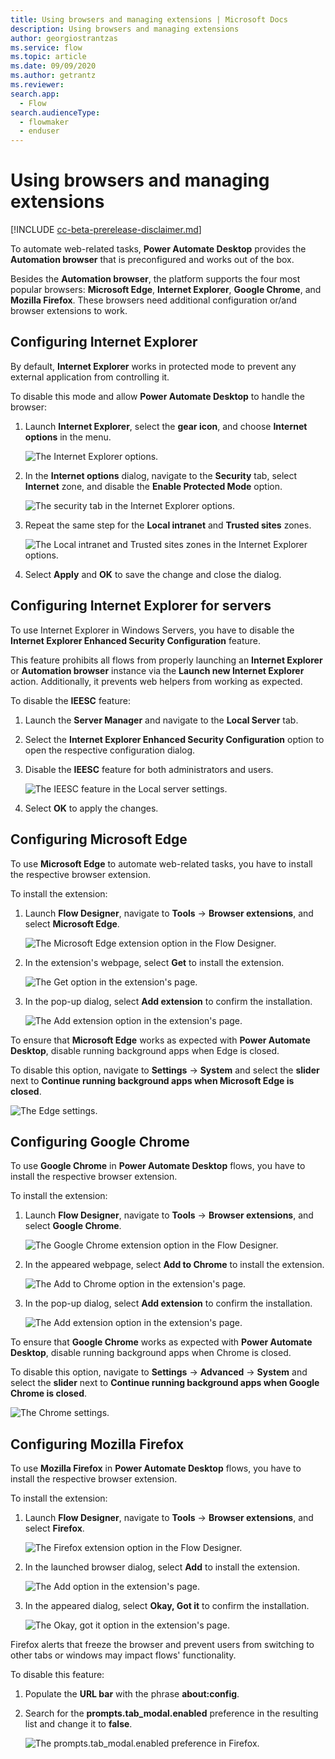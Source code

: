 ```yaml
---
title: Using browsers and managing extensions | Microsoft Docs
description: Using browsers and managing extensions
author: georgiostrantzas
ms.service: flow
ms.topic: article
ms.date: 09/09/2020
ms.author: getrantz
ms.reviewer:
search.app: 
  - Flow
search.audienceType: 
  - flowmaker
  - enduser
---
```


# Using browsers and managing extensions

[!INCLUDE [cc-beta-prerelease-disclaimer.md](../../includes/cc-beta-prerelease-disclaimer.md)]

To automate web-related tasks, **Power Automate Desktop** provides the **Automation browser** that is preconfigured and works out of the box. 

Besides the **Automation browser**, the platform supports the four most popular browsers: **Microsoft Edge**, **Internet Explorer**, **Google Chrome**, and **Mozilla Firefox**. These browsers need additional configuration or/and browser extensions to work.

## Configuring Internet Explorer

By default, **Internet Explorer** works in protected mode to prevent any external application from controlling it.

To disable this mode and allow **Power Automate Desktop** to handle the browser:

1. Launch **Internet Explorer**, select the **gear icon**, and choose **Internet options** in the menu.

    ![The Internet Explorer options.](media/using-browsers/internet-explorer-options.png)

1. In the **Internet options** dialog, navigate to the **Security** tab, select **Internet** zone, and disable the **Enable Protected Mode** option.

    ![The security tab in the Internet Explorer options.](media/using-browsers/internet-explorer-internet-protected-mode.png)

1. Repeat the same step for the **Local intranet** and **Trusted sites** zones.

    ![The Local intranet and Trusted sites zones in the Internet Explorer options.](media/using-browsers/internet-explorer-local-intranet-protected-mode.png)

1. Select **Apply** and **OK** to save the change and close the dialog.

## Configuring Internet Explorer for servers

To use Internet Explorer in Windows Servers, you have to disable the **Internet Explorer Enhanced Security Configuration** feature.

This feature prohibits all flows from properly launching an **Internet Explorer** or **Automation browser** instance via the **Launch new Internet Explorer** action. Additionally, it prevents web helpers from working as expected. 

To disable the **IEESC** feature:

1. Launch the **Server Manager** and navigate to the **Local Server** tab.

1. Select the **Internet Explorer Enhanced Security Configuration** option to open the respective configuration dialog.

1. Disable the **IEESC** feature for both administrators and users.

    ![The IEESC feature in the Local server settings.](media/using-browsers/internet-explorer-servers.png)

1. Select **OK** to apply the changes.

## Configuring Microsoft Edge

To use **Microsoft Edge** to automate web-related tasks, you have to install the respective browser extension.

To install the extension:

1. Launch **Flow Designer**, navigate to **Tools** -> **Browser extensions**, and select **Microsoft Edge**.

    ![The Microsoft Edge extension option in the Flow Designer.](media/using-browsers/edge-extension-option.png)

1. In the extension's webpage, select **Get** to install the extension. 

   ![The Get option in the extension's page.](media/using-browsers/edge-get-extension.png)

1. In the pop-up dialog, select **Add extension** to confirm the installation. 

   ![The Add extension option in the extension's page.](media/using-browsers/edge-add-extension.png)

To ensure that **Microsoft Edge** works as expected with **Power Automate Desktop**, disable running background apps when Edge is closed. 

To disable this option, navigate to **Settings** -> **System** and select the **slider** next to **Continue running background apps when Microsoft Edge is closed**.

![The Edge settings.](media/using-browsers/edge-options.png)

## Configuring Google Chrome

To use **Google Chrome** in **Power Automate Desktop** flows, you have to install the respective browser extension.

To install the extension:

1. Launch **Flow Designer**, navigate to **Tools** -> **Browser extensions**, and select **Google Chrome**.

    ![The Google Chrome extension option in the Flow Designer.](media/using-browsers/chrome-extension-option.png)

1. In the appeared webpage, select **Add to Chrome** to install the extension. 

   ![The Add to Chrome option in the extension's page.](media/using-browsers/chrome-add-extension.png)

1. In the pop-up dialog, select **Add extension** to confirm the installation. 

   ![The Add extension option in the extension's page.](media/using-browsers/chrome-add-extension-confirmation.png)

To ensure that **Google Chrome** works as expected with **Power Automate Desktop**, disable running background apps when Chrome is closed. 

To disable this option, navigate to **Settings** -> **Advanced** -> **System** and select the **slider** next to **Continue running background apps when Google Chrome is closed**.

![The Chrome settings.](media/using-browsers/chrome-options.png)

## Configuring Mozilla Firefox

To use **Mozilla Firefox** in **Power Automate Desktop** flows, you have to install the respective browser extension.

To install the extension:

1. Launch **Flow Designer**, navigate to **Tools** -> **Browser extensions**, and select **Firefox**.

    ![The Firefox extension option in the Flow Designer.](media/using-browsers/firefox-extension-option.png)

1. In the launched browser dialog, select **Add** to install the extension. 

   ![The Add option in the extension's page.](media/using-browsers/firefox-add-extension.png)

1. In the appeared dialog, select **Okay, Got it** to confirm the installation.

   ![The Okay, got it option in the extension's page.](media/using-browsers/firefox-add-extension-confirmation.png)

Firefox alerts that freeze the browser and prevent users from switching to other tabs or windows may impact flows' functionality. 

To disable this feature:

1. Populate the **URL bar** with the phrase **about:config**.

1. Search for the **prompts.tab_modal.enabled** preference in the resulting list and change it to **false**.

    ![The prompts.tab_modal.enabled preference in Firefox.](media/using-browsers/firefox-options.png)





